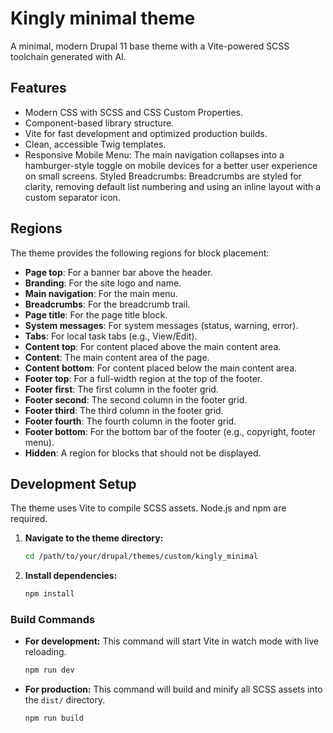 # Kingly minimal theme

A minimal, modern Drupal 11 base theme with a Vite-powered SCSS toolchain 
generated with AI.

## Features

* Modern CSS with SCSS and CSS Custom Properties.
* Component-based library structure.
* Vite for fast development and optimized production builds.
* Clean, accessible Twig templates.
* Responsive Mobile Menu: The main navigation collapses into a hamburger-style
  toggle on mobile devices for a better user experience on small screens.
  Styled Breadcrumbs: Breadcrumbs are styled for clarity, removing default list
  numbering and using an inline layout with a custom separator icon.

## Regions

The theme provides the following regions for block placement:

* **Page top**: For a banner bar above the header.
* **Branding**: For the site logo and name.
* **Main navigation**: For the main menu.
* **Breadcrumbs**: For the breadcrumb trail.
* **Page title**: For the page title block.
* **System messages**: For system messages (status, warning, error).
* **Tabs**: For local task tabs (e.g., View/Edit).
* **Content top**: For content placed above the main content area.
* **Content**: The main content area of the page.
* **Content bottom**: For content placed below the main content area.
* **Footer top**: For a full-width region at the top of the footer.
* **Footer first**: The first column in the footer grid.
* **Footer second**: The second column in the footer grid.
* **Footer third**: The third column in the footer grid.
* **Footer fourth**: The fourth column in the footer grid.
* **Footer bottom**: For the bottom bar of the footer (e.g., copyright, footer
  menu).
* **Hidden**: A region for blocks that should not be displayed.

## Development Setup

The theme uses Vite to compile SCSS assets. Node.js and npm are required.

1. **Navigate to the theme directory:**
   ```bash
   cd /path/to/your/drupal/themes/custom/kingly_minimal
   ```

2. **Install dependencies:**
   ```bash
   npm install
   ```

### Build Commands

* **For development:** This command will start Vite in watch mode with live
  reloading.
  ```bash
  npm run dev
  ```

* **For production:** This command will build and minify all SCSS assets into
  the `dist/` directory.
  ```bash
  npm run build
  ```
